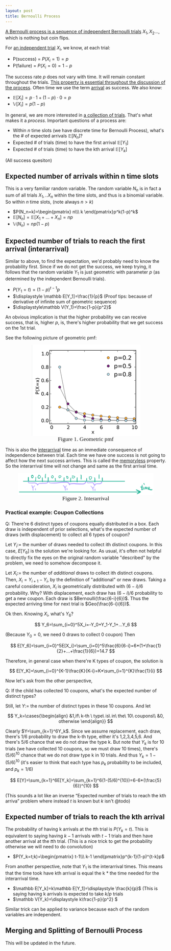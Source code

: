 ```yaml
---
layout: post
title: Bernoulli Process
---
```


<u>A Bernoulli process is a sequence of independent Bernoulli trials</u> $X_1, X_2…$, which is nothing but coin flips. 

For <u>an independent trial</u> $X_i$, we know, at each trial:

- P(success) = $P(X_i=1)=p$ 
- P(failure) = $P(X_i=0)=1-p$

The success rate $p$ does not vary with time. It will remain constant throughout the trials. <u>This property is essential throughout the discussion of the process</u>. Often time we use the term <u>arrival</u> as success. We also know:

- $\mathbb E[X_i]=p\cdot 1+(1-p)\cdot 0=p$<u></u>
- $\mathbb V[X_i]=p(1-p)$<u></u>

In general, we are more interested in <u>a collection of trials</u>. That's what makes it a *process*. Important questions of a process are:

- Within $n$ time slots (we have discrete time for Bernoulli Process), what's the # of expected arrivals $\mathbb E[N_n]$?
- Expected # of trials (time) to have the first arrival $\mathbb E[Y_1]$ 
- Expected # of trials (time) to have the kth arrival $\mathbb E[Y_k]$  



(All success quesiton)

## Expected number of arrivals within n time slots

This is a very familiar random variable. The random variable $N_n$ is in fact a sum of all trials $X_1,..X_n$ within the time slots, and thus is a binomial variable. So within $n$ time slots, (note always $n>k$)

- $P(N_n=k)=\begin{pmatrix}
   n\\\
   k
  \end{pmatrix}p^k(1-p)^k$ <u></u>
- $\mathbb E[N_n]=\mathbb E[X_1+…+X_n]=np$ <u></u>
- $\mathbb V(N_n)=np(1-p)$ <u></u>



## Expected number of trials to reach the first arrival (interarrival)

Similar to above, to find the expectation, we'd probably need to know the probability first. Since if we do not get the success, we keep trying, it follows that the random variable $Y_1$ is just geometric with parameter $p$ (as determined by the independent Bernoulli trials). 

- $P(Y_1=t)=(1-p)^{t-1}p$ 
- $\displaystyle \mathbb E[Y_1]=\frac{1}{p}$ (Proof tips: because of derivative of infinite sum of geometric sequence)
- $\displaystyle\mathbb V(Y_1)=\frac{1-p}{p^2}$ 

An obvious implication is that the higher probability we can receive success, that is, higher $p$, is, there's higher probability that we get success on the 1st trial. 

See the following picture of geometric pmf:

 <figure><img style="align-content: center; margin-left: auto; margin-right: auto; display: block;" src="../assets/graph23.png">
  <figcaption style="text-align: center; font-family: MJXc-TeX-math-I,MJXc-TeX-math-Ix,MJXc-TeX-math-Iw; font-size: 1.1rem;">Figure 1. Geometric pmf </figcaption>
</figure>

This is also the <u>interarrival</u> time as an immediate consequence of independence between trial. Each time we have one success is not going to affect how the next success arrives. This is called the <u>memoryless</u> property. So the interarrival time will not change and same as the first arrival time. 

 <figure><img style="align-content: center; margin-left: auto; margin-right: auto; display: block;" src="../assets/graph22.png">
  <figcaption style="text-align: center; font-family: MJXc-TeX-math-I,MJXc-TeX-math-Ix,MJXc-TeX-math-Iw; font-size: 1.1rem;">Figure 2. Interarrival </figcaption>
</figure>



### Practical example: Coupon Collections

Q: There're 6 distinct types of coupons equally distributed in a box. Each draw is independent of prior selections, what's the expected number of draws (with displacement) to collect all 6 types of coupon?

Let $Y_i:=$ the number of draws needed to collect ith distinct coupons. In this case, $E[Y_6]$ is the solution we're looking for. As usual, it's often not helpful to directly fix the eyes on the original random variable "described" by the problem, we need to somehow decompose it. 

Let $X_i:=$ the number of *additional* draws to collect ith distinct coupons. Then, $X_i=Y_{i+1}-Y_i$, by the definition of "additional" or new draws. Taking a careful consideration, $X_i$ is geometrically distributed with $(6-i)/6$  probability. Why? With displacement, each draw has $(6-i)/6$ probability to get a new coupon. Each draw is $Bernoulli(\frac{6-i}{6})$. Thus the expected arriving time for next trial is $Geo(\frac{6-i}{6})$. 

Ok then. Knowing $X_i$, what's $Y_6$? 

$$
Y_6=\sum_{i=0}^5X_i=-Y_0+Y_1-Y_1+...Y_6
$$

(Because $Y_0=0$, we need 0 draws to collect 0 coupon) Then 

$$
E[Y_6]=\sum_{i=0}^5E[X_i]=\sum_{i=0}^5\frac{6}{6-i}=6*(1+\frac{1}{2}+...+\frac{1}{6})=14.7
$$

Therefore, in general case when there're K types of coupon, the solution is

$$
E[Y_K]=\sum_{i=0}^{K-1}\frac{K}{K-i}=K*\sum_{i=1}^{K}\frac{1}{i}
$$

Now let's ask from the other perspective,

Q: If the child has collected 10 coupons, what's the expected number of distinct types? 

Still, let $Y:=$ the number of distinct types in these 10 coupons. And let 

$$
Y_k=\cases{\begin{align}
&1,if\ k-th \ type\ is\ in\ the\ 10\ coupons\\
&0, otherwise
\end{align}}
$$

Clearly $Y=\sum_{k=1}^6Y_k$. Since we assume replacement, each draw, there's $1/6$ probability to draw the k-th type, either it's 1,2,3,4,5,6. And there's $5/6$ chance that we do not draw the type k. But note that $Y_k$ is for 10 trials (we have collected 10 coupons, so we must draw 10 times), there's $(5/6)^{10}$ chance that we do not draw type k in 10 trials. And thus $Y_k=1-(5/6)^{10}$ (it's easier to think that each type has $p_k$ probability to be included, and $p_k=1/6$)

$$
E[Y]=\sum_{k=1}^6E[Y_k]=\sum_{k=1}^6(1-(5/6)^{10})=6-6*(\frac{5}{6})^{10}
$$


(This sounds a lot like an inverse “Expected number of trials to reach the kth arriva” problem where instead $t$ is known but $k$ isn't @todo)

## Expected number of trials to reach the kth arrival

The probability of having k arrivals at the $t$th trial is $P(Y_k=t)$. This is equivalent to saying having $k-1$ arrivals with $t-1$ trials and then have another arrival at the $t$th trial. (This is a nice trick to get the probability otherwise we will need to do convolution)

- $P(Y_k=t;k)=\begin{pmatrix}
   t-1\\\
   k-1
  \end{pmatrix}p^{k-1}(1-p)^{t-k}p$ 

From another perspective, note that $Y_1$ is the interarrival times. This means that the time took have kth arrival is equal the k * the time needed for the interarrival time. 

- $\mathbb E[Y_k]=k\mathbb E[Y_1]=\displaystyle \frac{k}{p}$ (This is saying having k arrivals is expected to take $k/p$ trials
- $\mathbb V(Y_k)=\displaystyle k\frac{1-p}{p^2} $ 

Similar trick can be applied to variance because each of the random variables are independent. 

## Merging and Splitting of Bernoulli Process

This will be updated in the future. 